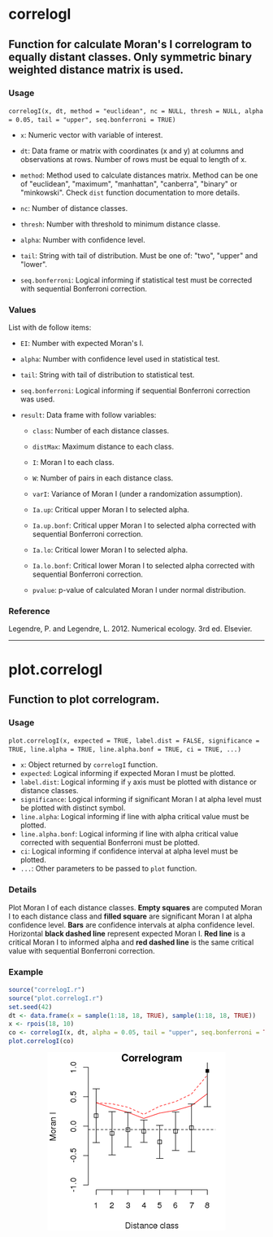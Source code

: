 # correlogI

## Function for calculate Moran's I correlogram to equally distant classes. Only symmetric binary weighted distance matrix is used.

### Usage

`correlogI(x, dt, method = "euclidean", nc = NULL, thresh = NULL, alpha = 0.05, tail = "upper", seq.bonferroni = TRUE)`

* `x`: Numeric vector with variable of interest.

* `dt`: Data frame or matrix with coordinates (x and y) at columns and observations at rows. Number of rows must be equal to length of x.

* `method`: Method used to calculate distances matrix. Method can be one of "euclidean", "maximum", "manhattan", "canberra", "binary" or "minkowski". Check `dist` function documentation to more details.

* `nc`: Number of distance classes.

* `thresh`: Number with threshold to minimum distance classe.

* `alpha`: Number with confidence level.

* `tail`: String with tail of distribution. Must be one of: "two", "upper" and "lower".

* `seq.bonferroni`: Logical informing if statistical test must be corrected with sequential Bonferroni correction.

### Values

List with de follow items:

* `EI`: Number with expected Moran's I.

* `alpha`: Number with confidence level used in statistical test.

* `tail`: String with tail of distribution to statistical test.

* `seq.bonferroni`: Logical informing if sequential Bonferroni correction was used.

* `result`: Data frame with follow variables:

    * `class`: Number of each distance classes.

    * `distMax`: Maximum distance to each class.
    
    * `I`: Moran I to each class.
    
    * `W`: Number of pairs in each distance class.
    
    * `varI`: Variance of Moran I (under a randomization assumption).
    
    * `Ia.up`: Critical upper Moran I to selected alpha.
    
    * `Ia.up.bonf`: Critical upper Moran I to selected alpha corrected with sequential Bonferroni correction.
    
    * `Ia.lo`: Critical lower Moran I to selected alpha.
    
    * `Ia.lo.bonf`: Critical lower Moran I to selected alpha corrected with sequential Bonferroni correction.
    
    * `pvalue`: p-value of calculated Moran I under normal distribution.

### Reference

Legendre, P. and Legendre, L. 2012. Numerical ecology. 3rd ed. Elsevier.

***

# plot.correlogI

## Function to plot correlogram.

### Usage

`plot.correlogI(x, expected = TRUE, label.dist = FALSE, significance = TRUE, line.alpha = TRUE, line.alpha.bonf = TRUE, ci = TRUE, ...)`

* `x`: Object returned by `correlogI` function.
* `expected`: Logical informing if expected Moran I must be plotted.
* `label.dist`: Logical informing if `y` axis must be plotted with distance or distance classes.
* `significance`: Logical informing if significant Moran I at alpha level must be plotted with distinct symbol.
* `line.alpha`: Logical informing if line with alpha critical value must be plotted.
* `line.alpha.bonf`: Logical informing if line with alpha critical value corrected with sequential Bonferroni must be plotted.
* `ci`: Logical informing if confidence interval at alpha level must be plotted.
* `...`: Other parameters to be passed to `plot` function.

### Details

Plot Moran I of each distance classes. **Empty squares** are computed Moran I to each distance class and **filled square** are significant Moran I at alpha confidence level. **Bars** are confidence intervals at alpha confidence level. Horizontal **black dashed line** represent expected Moran I. **Red line** is a critical Moran I to informed alpha and **red dashed line** is the same critical value with sequential Bonferroni correction. 

### Example

```r
source("correlogI.r")
source("plot.correlogI.r")
set.seed(42)
dt <- data.frame(x = sample(1:18, 18, TRUE), sample(1:18, 18, TRUE))
x <- rpois(18, 10)
co <- correlogI(x, dt, alpha = 0.05, tail = "upper", seq.bonferroni = TRUE)
plot.correlogI(co)
```

<center>
  <img src="correlogram.png" alt="Correlogram" />
</center>
